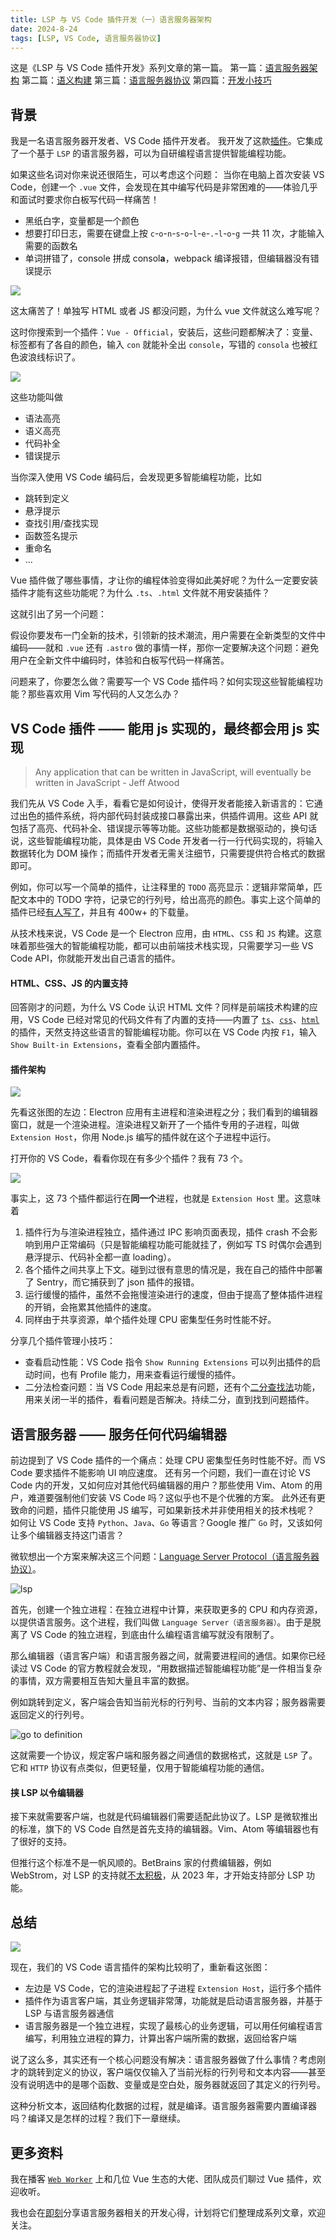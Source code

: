 ```yaml
---
title: LSP 与 VS Code 插件开发（一）语言服务器架构
date: 2024-8-24
tags: [LSP, VS Code, 语言服务器协议]
---
```


这是《LSP 与 VS Code 插件开发》系列文章的第一篇。
第一篇：[语言服务器架构](/blog/2024/08/24/LSP1/)
第二篇：[语义构建](/blog/2024/12/31/LSP2/)
第三篇：[语言服务器协议](/blog/2025/01/17/LSP3/)
第四篇：[开发小技巧](/blog/2025/03/21/LSP4/)

## 背景

我是一名语言服务器开发者、VS Code 插件开发者。
我开发了这款[插件](https://marketplace.visualstudio.com/items?itemName=craftLandstudio.ffugclanguage)。它集成了一个基于 `LSP` 的语言服务器，可以为自研编程语言提供智能编程功能。

如果这些名词对你来说还很陌生，可以考虑这个问题：
当你在电脑上首次安装 VS Code，创建一个 `.vue` 文件，会发现在其中编写代码是非常困难的——体验几乎和面试时要求你白板写代码一样痛苦！

- 黑纸白字，变量都是一个颜色
- 想要打印日志，需要在键盘上按 `c`-`o`-`n`-`s`-`o`-`l`-`e`-`.`-`l`-`o`-`g` 一共 11 次，才能输入需要的函数名
- 单词拼错了，console 拼成 consol**a**，webpack 编译报错，但编辑器没有错误提示

![](https://imbant-blog.oss-cn-shanghai.aliyuncs.com/blog-img/lsp-vscode/plaintext.png)

这太痛苦了！单独写 HTML 或者 JS 都没问题，为什么 vue 文件就这么难写呢？

这时你搜索到一个插件：`Vue - Official`，安装后，这些问题都解决了：变量、标签都有了各自的颜色，输入 `con` 就能补全出 `console`，写错的 `consola` 也被红色波浪线标识了。

![](https://imbant-blog.oss-cn-shanghai.aliyuncs.com/blog-img/lsp-vscode/installextension.png)

这些功能叫做

- 语法高亮
- 语义高亮
- 代码补全
- 错误提示

当你深入使用 VS Code 编码后，会发现更多智能编程功能，比如

- 跳转到定义
- 悬浮提示
- 查找引用/查找实现
- 函数签名提示
- 重命名
- ...

Vue 插件做了哪些事情，才让你的编程体验变得如此美好呢？为什么一定要安装插件才能有这些功能呢？为什么 `.ts`、`.html` 文件就不用安装插件？

这就引出了另一个问题：

假设你要发布一门全新的技术，引领新的技术潮流，用户需要在全新类型的文件中编码——就和 `.vue` 还有 `.astro` 做的事情一样，那你一定要解决这个问题：避免用户在全新文件中编码时，体验和白板写代码一样痛苦。

问题来了，你要怎么做？需要写一个 VS Code 插件吗？如何实现这些智能编程功能？那些喜欢用 Vim 写代码的人又怎么办？

## VS Code 插件 —— 能用 js 实现的，最终都会用 js 实现

> Any application that can be written in JavaScript, will eventually be written in JavaScript - Jeff Atwood

我们先从 VS Code 入手，看看它是如何设计，使得开发者能接入新语言的：它通过出色的插件系统，将内部代码封装成接口暴露出来，供插件调用。这些 API 就包括了高亮、代码补全、错误提示等等功能。这些功能都是数据驱动的，换句话说，这些智能编程功能，具体是由 VS Code 开发者一行一行代码实现的，将输入数据转化为 DOM 操作；而插件开发者无需关注细节，只需要提供符合格式的数据即可。

例如，你可以写一个简单的插件，让注释里的 `TODO` 高亮显示：逻辑非常简单，匹配文本中的 TODO 字符，记录它的行列号，给出高亮的颜色。事实上这个简单的插件已经[有人写了](https://marketplace.visualstudio.com/items?itemName=wayou.vscode-todo-highlight)，并且有 400w+ 的下载量。

从技术栈来说，VS Code 是一个 Electron 应用，由 `HTML`、`CSS` 和 `JS` 构建。这意味着那些强大的智能编程功能，都可以由前端技术栈实现，只需要学习一些 VS Code API，你就能开发出自己语言的插件。

#### HTML、CSS、JS 的内置支持

回答刚才的问题，为什么 VS Code 认识 HTML 文件？同样是前端技术构建的应用，VS Code 已经对常见的代码文件有了内置的支持——内置了 [`ts`](https://github.com/microsoft/vscode/tree/main/extensions/typescript-language-features)、[`css`](https://github.com/microsoft/vscode/tree/main/extensions/css-language-features)、[`html`](https://github.com/microsoft/vscode/tree/main/extensions/html-language-features) 的插件，天然支持这些语言的智能编程功能。你可以在 VS Code 内按 `F1`，输入`Show Built-in Extensions`，查看全部内置插件。

#### 插件架构

![](https://code.visualstudio.com/assets/api/language-extensions/language-server-extension-guide/lsp-illustration.png)

先看这张图的左边：Electron 应用有主进程和渲染进程之分；我们看到的编辑器窗口，就是一个渲染进程。渲染进程又新开了一个插件专用的子进程，叫做 `Extension Host`，你用 Node.js 编写的插件就在这个子进程中运行。

打开你的 VS Code，看看你现在有多少个插件？我有 73 个。

![](https://imbant-blog.oss-cn-shanghai.aliyuncs.com/blog-img/lsp-vscode/extensionCount.png)

事实上，这 73 个插件都运行在**同一个**进程，也就是 `Extension Host` 里。这意味着

1. 插件行为与渲染进程独立，插件通过 IPC 影响页面表现，插件 crash 不会影响到用户正常编码（只是智能编程功能可能就挂了，例如写 TS 时偶尔会遇到悬浮提示、代码补全都一直 loading）。
2. 各个插件之间共享上下文。碰到过很有意思的情况是，我在自己的插件中部署了 Sentry，而它捕获到了 json 插件的报错。
3. 运行缓慢的插件，虽然不会拖慢渲染进行的速度，但由于提高了整体插件进程的开销，会拖累其他插件的速度。
4. 同样由于共享资源，单个插件处理 CPU 密集型任务时性能不好。

分享几个插件管理小技巧：

- 查看启动性能：VS Code 指令 `Show Running Extensions` 可以列出插件的启动时间，也有 Profile 能力，用来查看运行缓慢的插件。
- 二分法检查问题：当 VS Code 用起来总是有问题，还有个[二分查找法](https://code.visualstudio.com/blogs/2021/02/16/extension-bisect)功能，用来关闭一半的插件，看看问题是否解决。持续二分，直到找到问题插件。

<!-- #### 相关文档

这里就不堆砌官方的文档教程了。我只是想告诉你 Why and How。如果想尝试写一个使用 VS Code API 的插件，可以从[这个教程](https://code.visualstudio.com/api/get-started/your-first-extension)看起。相信等你看完全部教程，已经能成为插件高手，可以尝试动手解决一些日常开发中碰到的痛点了。 -->

## 语言服务器 —— 服务任何代码编辑器

前边提到了 VS Code 插件的一个痛点：处理 CPU 密集型任务时性能不好。而 VS Code 要求插件不能影响 UI 响应速度。
还有另一个问题，我们一直在讨论 VS Code 内的开发，又如何应对其他代码编辑器的用户？那些使用 Vim、Atom 的用户，难道要强制他们安装 VS Code 吗？这似乎也不是个优雅的方案。
此外还有更致命的问题，插件只能使用 JS 编写，可如果新技术并非使用相关的技术栈呢？
如何让 VS Code 支持 `Python`、`Java`、`Go` 等语言？Google 推广 `Go` 时，又该如何让多个编辑器支持这门语言？

微软想出一个方案来解决这三个问题：[Language Server Protocol（语言服务器协议）](https://microsoft.github.io/language-server-protocol/)。

![lsp](https://code.visualstudio.com/assets/api/language-extensions/language-server-extension-guide/lsp-languages-editors.png)

首先，创建一个独立进程：在独立进程中计算，来获取更多的 CPU 和内存资源，以提供语言服务。这个进程，我们叫做 `Language Server（语言服务器）`。由于是脱离了 VS Code 的独立进程，到底由什么编程语言编写就没有限制了。

那么编辑器（语言客户端）和语言服务器之间，就需要进程间的通信。如果你已经读过 VS Code 的官方教程就会发现，“用数据描述智能编程功能”是一件相当复杂的事情，双方需要相互告知大量且丰富的数据。

例如跳转到定义，客户端会告知当前光标的行列号、当前的文本内容；服务器需要返回定义的行列号。

![go to definition](https://imbant-blog.oss-cn-shanghai.aliyuncs.com/blog-img/lsp-vscode/gotodefinition.png)

这就需要一个协议，规定客户端和服务器之间通信的数据格式，这就是 `LSP` 了。它和 `HTTP` 协议有点类似，但更轻量，仅用于智能编程功能的通信。

#### 挟 LSP 以令编辑器

接下来就需要客户端，也就是代码编辑器们需要适配此协议了。LSP 是微软推出的标准，旗下的 VS Code 自然是首先支持的编辑器。Vim、Atom 等编辑器也有了很好的支持。

但推行这个标准不是一帆风顺的。BetBrains 家的付费编辑器，例如 WebStrom，对 LSP 的支持就[不太积极](https://plugins.jetbrains.com/docs/intellij/language-server-protocol.html)，从 2023 年，才开始支持部分 LSP 功能。

## 总结

![](https://code.visualstudio.com/assets/api/language-extensions/language-server-extension-guide/lsp-illustration.png)

现在，我们的 VS Code 语言插件的架构比较明了，重新看这张图：

- 左边是 VS Code，它的渲染进程起了子进程 `Extension Host`，运行多个插件
- 插件作为语言客户端，其业务逻辑非常薄，功能就是启动语言服务器，并基于 LSP 与语言服务器通信
- 语言服务器是一个独立进程，实现了最核心的业务逻辑，可以用任何编程语言编写，利用独立进程的算力，计算出客户端所需的数据，返回给客户端

说了这么多，其实还有一个核心问题没有解决：语言服务器做了什么事情？考虑刚才的跳转到定义的协议，客户端仅仅输入了当前光标的行列号和文本内容——甚至没有说明选中的是哪个函数、变量或是空白处，服务器就返回了其定义的行列号。

这种分析文本，返回结构化数据的过程，就是编译。语言服务器需要内置编译器吗？编译又是怎样的过程？我们下一章继续。

## 更多资料

我在播客 [`Web Worker`](https://www.xiaoyuzhoufm.com/episode/66a1197533ddcbb53cd7a063) 上和几位 Vue 生态的大佬、团队成员们聊过 Vue 插件，欢迎收听。

我也会在[即刻](https://okjk.co/OUqto1)分享语言服务器相关的开发心得，计划将它们整理成系列文章，欢迎关注。
